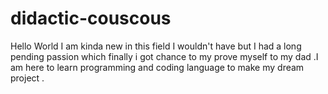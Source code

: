 # didactic-couscous
Hello World I am kinda new in this field I wouldn't have but I had a long pending passion which finally i got chance to my prove myself to my dad .I am here to learn programming and coding language to make my dream project .
